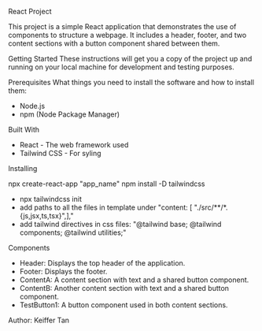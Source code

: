 React Project

This project is a simple React application that demonstrates the use of components to structure a webpage. It includes a header, footer, and two content sections with a button component shared between them.


Getting Started
These instructions will get you a copy of the project up and running on your local machine for development and testing purposes.

Prerequisites
What things you need to install the software and how to install them:

- Node.js
- npm (Node Package Manager)

Built With 
- React - The web framework used
- Tailwind CSS - For syling

Installing

npx create-react-app "app_name"
npm install -D tailwindcss
- npx tailwindcss init
- add paths to all the files in template under "content: [ "./src/**/*.{js,jsx,ts,tsx}",],"
- add tailwind directives in css files: "@tailwind base; @tailwind components; @tailwind utilities;"

Components
- Header: Displays the top header of the application.
- Footer: Displays the footer.
- ContentA: A content section with text and a shared button component.
- ContentB: Another content section with text and a shared button component.
- TestButton1: A button component used in both content sections.

Author: Keiffer Tan